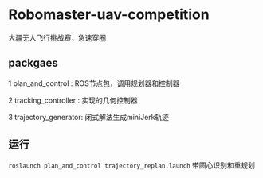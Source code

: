 # Robomaster-uav-competition
大疆无人飞行挑战赛，急速穿圈

## packgaes
1 plan_and_control : ROS节点包，调用规划器和控制器 

2 tracking_controller : 实现的几何控制器 

3 trajectory_generator: 闭式解法生成miniJerk轨迹

## 运行
`roslaunch plan_and_control trajectory_replan.launch` 带圆心识别和重规划
